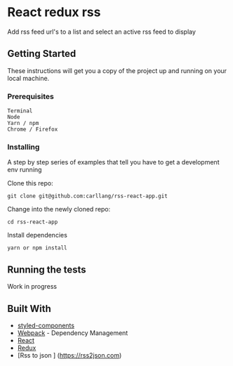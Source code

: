 # React redux rss

Add rss feed url's to a list and select an active rss feed to display

## Getting Started

These instructions will get you a copy of the project up and running on your local machine.

### Prerequisites



```
Terminal
Node
Yarn / npm
Chrome / Firefox

```

### Installing

A step by step series of examples that tell you have to get a development env running

Clone this repo:

```
git clone git@github.com:carllang/rss-react-app.git
```

Change into the newly cloned repo:

```
cd rss-react-app
```

Install dependencies

```
yarn or npm install
```

## Running the tests

Work in progress

## Built With

* [styled-components](https://www.styled-components.com/)
* [Webpack](https://maven.apache.org/) - Dependency Management
* [React](https://reactjs.org/)
* [Redux](https://redux.js.org)
* [Rss to json ] (https://rss2json.com)
